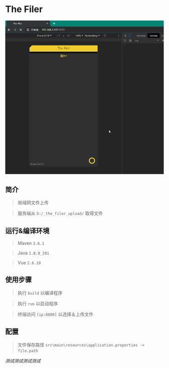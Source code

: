 # The Filer

![](PREVIEW.gif)

## 简介

> 局域网文件上传

> 服务端从 `D:/_the_filer_upload/` 取得文件

## 运行&编译环境

> Maven `3.6.1`

> Java `1.8.0_201`

> Vue `2.6.10`

## 使用步骤

> 执行 `build` 以编译程序

> 执行 `run` 以启动程序

> 终端访问 `[ip:8080]` 以选择＆上传文件

## 配置

> 文件保存路径 `src\main\resources\application.properties -> file.path`

*测试测试测试测试*